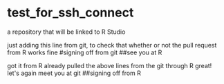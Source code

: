 # test_for_ssh_connect

a repository that will be linked to R Studio


just adding this line from git, 
to check that whether or not the pull request from R works fine
#signing off from git
##see you at R

got it from R
already pulled the above lines from the git through R
great!
let's again meet you at git
##signing off from R
